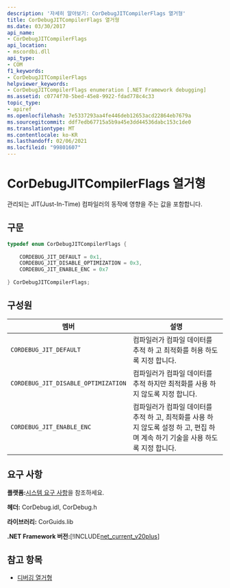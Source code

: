 ```yaml
---
description: '자세히 알아보기: CorDebugJITCompilerFlags 열거형'
title: CorDebugJITCompilerFlags 열거형
ms.date: 03/30/2017
api_name:
- CorDebugJITCompilerFlags
api_location:
- mscordbi.dll
api_type:
- COM
f1_keywords:
- CorDebugJITCompilerFlags
helpviewer_keywords:
- CorDebugJITCompilerFlags enumeration [.NET Framework debugging]
ms.assetid: c0774f70-5bed-45e8-9922-fdad778c4c33
topic_type:
- apiref
ms.openlocfilehash: 7e5337293aa4fe446deb12653acd22864eb7679a
ms.sourcegitcommit: ddf7edb67715a5b9a45e3dd44536dabc153c1de0
ms.translationtype: MT
ms.contentlocale: ko-KR
ms.lasthandoff: 02/06/2021
ms.locfileid: "99801607"
---
```

# <a name="cordebugjitcompilerflags-enumeration"></a>CorDebugJITCompilerFlags 열거형

관리되는 JIT(Just-In-Time) 컴파일러의 동작에 영향을 주는 값을 포함합니다.  
  
## <a name="syntax"></a>구문  
  
```cpp  
typedef enum CorDebugJITCompilerFlags {  
  
    CORDEBUG_JIT_DEFAULT = 0x1,  
    CORDEBUG_JIT_DISABLE_OPTIMIZATION = 0x3,  
    CORDEBUG_JIT_ENABLE_ENC = 0x7  
  
} CorDebugJITCompilerFlags;  
```  
  
## <a name="members"></a>구성원  
  
|멤버|설명|  
|------------|-----------------|  
|`CORDEBUG_JIT_DEFAULT`|컴파일러가 컴파일 데이터를 추적 하 고 최적화를 허용 하도록 지정 합니다.|  
|`CORDEBUG_JIT_DISABLE_OPTIMIZATION`|컴파일러가 컴파일 데이터를 추적 하지만 최적화를 사용 하지 않도록 지정 합니다.|  
|`CORDEBUG_JIT_ENABLE_ENC`|컴파일러가 컴파일 데이터를 추적 하 고, 최적화를 사용 하지 않도록 설정 하 고, 편집 하며 계속 하기 기술을 사용 하도록 지정 합니다.|  
  
## <a name="requirements"></a>요구 사항  

 **플랫폼:**[시스템 요구 사항](../../get-started/system-requirements.md)을 참조하세요.  
  
 **헤더:** CorDebug.idl, CorDebug.h  
  
 **라이브러리:** CorGuids.lib  
  
 **.NET Framework 버전:**[!INCLUDE[net_current_v20plus](../../../../includes/net-current-v20plus-md.md)]  
  
## <a name="see-also"></a>참고 항목

- [디버깅 열거형](debugging-enumerations.md)
